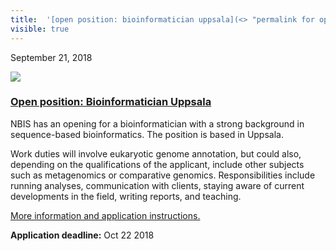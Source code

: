 ```yaml
---
title:  '[open position: bioinformatician uppsala](<> "permalink for open position: bioinformatician uppsala")'
visible: true
---
```

    

September 21, 2018

[![](/assets/img/logos/icon-share-twitter.png)](<https://twitter.com/share?url=https://nbis.se/news/2018/09/21/position-uppsala/> "Tweet it!")

###  [Open position: Bioinformatician Uppsala](<> "Permalink for Open position: Bioinformatician Uppsala")

NBIS has an opening for a bioinformatician with a strong background in sequence-based bioinformatics. The position is based in Uppsala.

Work duties will involve eukaryotic genome annotation, but could also, depending on the qualifications of the applicant, include other subjects such as metagenomics or comparative genomics. Responsibilities include running analyses, communication with clients, staying aware of current developments in the field, writing reports, and teaching.

[More information and application instructions.](<http://uu.se/en/about-uu/join-us/details/?positionId=226605>)

**Application deadline:** Oct 22 2018
